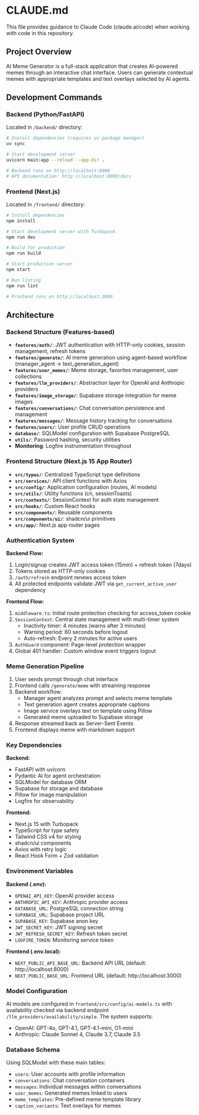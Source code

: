 # CLAUDE.md

This file provides guidance to Claude Code (claude.ai/code) when working with code in this repository.

## Project Overview

AI Meme Generator is a full-stack application that creates AI-powered memes through an interactive chat interface. Users can generate contextual memes with appropriate templates and text overlays selected by AI agents.

## Development Commands

### Backend (Python/FastAPI)
Located in `/backend/` directory:

```bash
# Install dependencies (requires uv package manager)
uv sync

# Start development server
uvicorn main:app --reload --app-dir .

# Backend runs on http://localhost:8000
# API documentation: http://localhost:8000/docs
```

### Frontend (Next.js)
Located in `/frontend/` directory:

```bash
# Install dependencies
npm install

# Start development server with Turbopack
npm run dev

# Build for production
npm run build

# Start production server
npm start

# Run linting
npm run lint

# Frontend runs on http://localhost:3000
```

## Architecture

### Backend Structure (Features-based)
- **`features/auth/`**: JWT authentication with HTTP-only cookies, session management, refresh tokens
- **`features/generate/`**: AI meme generation using agent-based workflow (manager_agent → text_generation_agent)
- **`features/user_memes/`**: Meme storage, favorites management, user collections
- **`features/llm_providers/`**: Abstraction layer for OpenAI and Anthropic providers
- **`features/image_storage/`**: Supabase storage integration for meme images
- **`features/conversations/`**: Chat conversation persistence and management
- **`features/messages/`**: Message history tracking for conversations
- **`features/users/`**: User profile CRUD operations
- **`database/`**: SQLModel configuration with Supabase PostgreSQL
- **`utils/`**: Password hashing, security utilities
- **Monitoring**: Logfire instrumentation throughout

### Frontend Structure (Next.js 15 App Router)
- **`src/types/`**: Centralized TypeScript type definitions
- **`src/services/`**: API client functions with Axios
- **`src/config/`**: Application configuration (routes, AI models)
- **`src/utils/`**: Utility functions (cn, sessionToasts)
- **`src/contexts/`**: SessionContext for auth state management
- **`src/hooks/`**: Custom React hooks
- **`src/components/`**: Reusable components
- **`src/components/ui/`**: shadcn/ui primitives
- **`src/app/`**: Next.js app router pages

### Authentication System

**Backend Flow:**
1. Login/signup creates JWT access token (15min) + refresh token (7days)
2. Tokens stored as HTTP-only cookies
3. `/auth/refresh` endpoint renews access token
4. All protected endpoints validate JWT via `get_current_active_user` dependency

**Frontend Flow:**
1. `middleware.ts`: Initial route protection checking for access_token cookie
2. `SessionContext`: Central state management with multi-timer system
   - Inactivity timer: 4 minutes (warns after 3 minutes)
   - Warning period: 60 seconds before logout
   - Auto-refresh: Every 2 minutes for active users
3. `AuthGuard` component: Page-level protection wrapper
4. Global 401 handler: Custom window event triggers logout

### Meme Generation Pipeline

1. User sends prompt through chat interface
2. Frontend calls `/generate/meme` with streaming response
3. Backend workflow:
   - Manager agent analyzes prompt and selects meme template
   - Text generation agent creates appropriate captions
   - Image service overlays text on template using Pillow
   - Generated meme uploaded to Supabase storage
4. Response streamed back as Server-Sent Events
5. Frontend displays meme with markdown support

### Key Dependencies

**Backend:**
- FastAPI with uvicorn
- Pydantic AI for agent orchestration
- SQLModel for database ORM
- Supabase for storage and database
- Pillow for image manipulation
- Logfire for observability

**Frontend:**
- Next.js 15 with Turbopack
- TypeScript for type safety
- Tailwind CSS v4 for styling
- shadcn/ui components
- Axios with retry logic
- React Hook Form + Zod validation

### Environment Variables

**Backend (.env):**
- `OPENAI_API_KEY`: OpenAI provider access
- `ANTHROPIC_API_KEY`: Anthropic provider access
- `DATABASE_URL`: PostgreSQL connection string
- `SUPABASE_URL`: Supabase project URL
- `SUPABASE_KEY`: Supabase anon key
- `JWT_SECRET_KEY`: JWT signing secret
- `JWT_REFRESH_SECRET_KEY`: Refresh token secret
- `LOGFIRE_TOKEN`: Monitoring service token

**Frontend (.env.local):**
- `NEXT_PUBLIC_API_BASE_URL`: Backend API URL (default: http://localhost:8000)
- `NEXT_PUBLIC_BASE_URL`: Frontend URL (default: http://localhost:3000)

### Model Configuration

AI models are configured in `frontend/src/config/ai-models.ts` with availability checked via backend endpoint `/llm_providers/availability/simple`. The system supports:
- OpenAI: GPT-4o, GPT-4.1, GPT-4.1-mini, O1-mini
- Anthropic: Claude Sonnet 4, Claude 3.7, Claude 3.5

### Database Schema

Using SQLModel with these main tables:
- `users`: User accounts with profile information
- `conversations`: Chat conversation containers
- `messages`: Individual messages within conversations
- `user_memes`: Generated memes linked to users
- `meme_templates`: Pre-defined meme template library
- `caption_variants`: Text overlays for memes